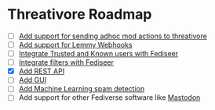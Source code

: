 # Threativore Roadmap

- [ ] [Add support for sending adhoc mod actions to threativore](https://github.com/db0/threativore/issues/17)
- [ ] [Add support for Lemmy Webhooks](https://github.com/db0/threativore/issues/2)
- [ ] [Integrate Trusted and Known users with Fediseer](https://github.com/db0/threativore/issues/3)
- [ ] [Integrate filters with Fediseer](https://github.com/db0/threativore/issues/4)
- [x] [Add REST API](https://github.com/db0/threativore/issues/5)
- [ ] [Add GUI](https://github.com/db0/threativore/issues/6)
- [ ] [Add Machine Learning spam detection](https://github.com/db0/threativore/issues/7)
- [ ] Add support for other Fediverse software like [Mastodon](https://github.com/db0/threativore/issues/8)